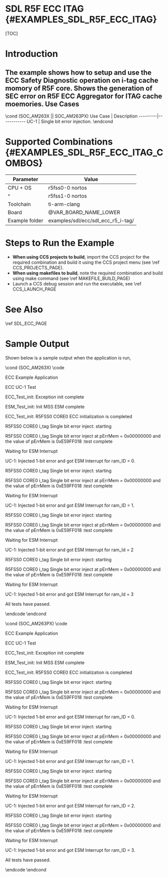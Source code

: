 # SDL R5F ECC ITAG {#EXAMPLES_SDL_R5F_ECC_ITAG}

[TOC]

# Introduction

The example shows how to setup and use the ECC Safety Diagnostic operation on i-tag cache momory of R5F core.
Shows the generation of SEC error on R5F ECC Aggregator for ITAG cache moemories.
Use Cases
---------
\cond (SOC_AM263X || SOC_AM263PX)
 Use Case | Description
 ---------|------------
 UC-1     | Single bit error injection.
\endcond


# Supported Combinations {#EXAMPLES_SDL_R5F_ECC_ITAG_COMBOS}

 Parameter      | Value
 ---------------|-----------
 CPU + OS       | r5fss0-0 nortos
 ^              | r5fss1-0 nortos
 Toolchain      | ti-arm-clang
 Board          | @VAR_BOARD_NAME_LOWER
 Example folder | examples/sdl/ecc/sdl_ecc_r5_i-tag/


# Steps to Run the Example

- **When using CCS projects to build**, import the CCS project for the required combination
  and build it using the CCS project menu (see \ref CCS_PROJECTS_PAGE).
- **When using makefiles to build**, note the required combination and build using
  make command (see \ref MAKEFILE_BUILD_PAGE)
- Launch a CCS debug session and run the executable, see \ref CCS_LAUNCH_PAGE

# See Also

\ref SDL_ECC_PAGE

# Sample Output

Shown below is a sample output when the application is run,

\cond (SOC_AM263X)
\code

ECC Example Application

ECC UC-1 Test 

ECC_Test_init: Exception init complete 

ESM_Test_init: Init MSS ESM complete 

ECC_Test_init: R5FSS0 CORE0 ECC initialization is completed 

R5FSS0 CORE0 i_tag Single bit error inject: starting 

R5FSS0 CORE0 i_tag Single bit error inject at pErrMem = 0x00000000 and the value of pErrMem is 0xE59FF018 :test complete

Waiting for ESM Interrupt 

UC-1: Injected 1-bit error and got ESM Interrupt for ram_ID = 0.

R5FSS0 CORE0 i_tag Single bit error inject: starting 

R5FSS0 CORE0 i_tag Single bit error inject at pErrMem = 0x00000000 and the value of pErrMem is 0xE59FF018 :test complete

Waiting for ESM Interrupt 

UC-1: Injected 1-bit error and got ESM Interrupt for ram_ID = 1.

R5FSS0 CORE0 i_tag Single bit error inject: starting 

R5FSS0 CORE0 i_tag Single bit error inject at pErrMem = 0x00000000 and the value of pErrMem is 0xE59FF018 :test complete

Waiting for ESM Interrupt

UC-1: Injected 1-bit error and got ESM Interrupt for ram_Id = 2

R5FSS0 CORE0 i_tag Single bit error inject: starting 

R5FSS0 CORE0 i_tag Single bit error inject at pErrMem = 0x00000000 and the value of pErrMem is 0xE59FF018 :test complete

Waiting for ESM Interrupt 

UC-1: Injected 1-bit error and got ESM Interrupt for ram_Id = 3

All tests have passed.  

\endcode
\endcond

\cond (SOC_AM263PX)
\code

ECC Example Application

ECC UC-1 Test 

ECC_Test_init: Exception init complete 

ESM_Test_init: Init MSS ESM complete 

ECC_Test_init: R5FSS0 CORE0 ECC initialization is completed 

R5FSS0 CORE0 i_tag Single bit error inject: starting 

R5FSS0 CORE0 i_tag Single bit error inject at pErrMem = 0x00000000 and the value of pErrMem is 0xE59FF018 :test complete

Waiting for ESM Interrupt 

UC-1: Injected 1-bit error and got ESM Interrupt for ram_ID = 0.

R5FSS0 CORE0 i_tag Single bit error inject: starting 

R5FSS0 CORE0 i_tag Single bit error inject at pErrMem = 0x00000000 and the value of pErrMem is 0xE59FF018 :test complete

Waiting for ESM Interrupt 

UC-1: Injected 1-bit error and got ESM Interrupt for ram_ID = 1.

R5FSS0 CORE0 i_tag Single bit error inject: starting 

R5FSS0 CORE0 i_tag Single bit error inject at pErrMem = 0x00000000 and the value of pErrMem is 0xE59FF018 :test complete

Waiting for ESM Interrupt 

UC-1: Injected 1-bit error and got ESM Interrupt for ram_ID = 2.

R5FSS0 CORE0 i_tag Single bit error inject: starting 

R5FSS0 CORE0 i_tag Single bit error inject at pErrMem = 0x00000000 and the value of pErrMem is 0xE59FF018 :test complete

Waiting for ESM Interrupt 

UC-1: Injected 1-bit error and got ESM Interrupt for ram_ID = 3.

All tests have passed.  

\endcode
\endcond